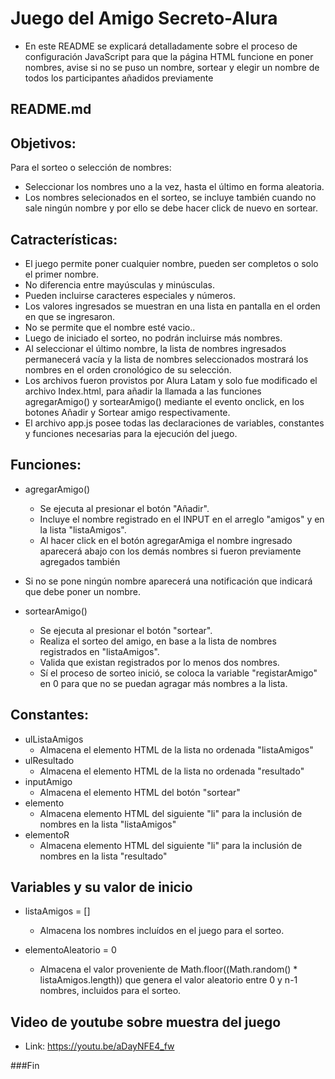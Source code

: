# Juego del Amigo Secreto-Alura

- En este README se explicará detalladamente sobre el proceso de configuración JavaScript para que la página HTML funcione en poner nombres, avise si no se puso un nombre, sortear y elegir un nombre de todos los participantes añadidos previamente

## README.md




## Objetivos:
Para el sorteo o selección de nombres:
* Seleccionar los nombres uno a la vez, hasta el último en forma aleatoria.
* Los nombres selecionados en el sorteo,  se incluye también cuando no sale ningún nombre y por ello se debe hacer click de nuevo en sortear.

## Catracterísticas:

* El juego permite poner cualquier nombre, pueden ser completos o solo el primer nombre. 
* No diferencia entre mayúsculas y minúsculas. 
* Pueden incluirse caracteres especiales y números.
* Los valores ingresados se muestran en una lista en pantalla en el orden en que se ingresaron.
* No se permite que el nombre esté vacio..
* Luego de iniciado el sorteo, no podrán incluirse más nombres. 
* Al seleccionar el último nombre, la lista de nombres ingresados permanecerá vacía y la lista de nombres seleccionados mostrará los nombres en el orden cronológico de su selección.
* Los archivos fueron provistos por Alura Latam y solo fue modificado el archivo Index.html, para añadir la llamada a las funciones agregarAmigo() y sortearAmigo() mediante el evento onclick, en los botones Añadir y Sortear amigo respectivamente.
* El archivo app.js posee todas las declaraciones de variables, constantes y funciones necesarias para la ejecución del juego.

## Funciones:

  
* agregarAmigo()
  * Se ejecuta al presionar el botón "Añadir".
  * Incluye el nombre registrado en el INPUT en el arreglo "amigos" y en la lista "listaAmigos". 
  * Al hacer click en el botón agregarAmiga el nombre ingresado aparecerá abajo con los demás nombres si fueron previamente agregados también
 * Si no se pone ningún nombre aparecerá una notificación que indicará que debe poner un nombre.
 

* sortearAmigo()
  * Se ejecuta al presionar el botón "sortear".
  * Realiza el sorteo del amigo, en base a la lista de nombres registrados en "listaAmigos".
  * Valida que existan registrados por lo menos dos nombres.
  * Sí el proceso de sorteo inició, se coloca la variable "registarAmigo" en 0 para que no se puedan agragar más nombres a la lista.
  

## Constantes:
   * ulListaAmigos
     * Almacena el elemento HTML de la lista no ordenada "listaAmigos"
   * ulResultado
     * Almacena el elemento HTML de la lista no ordenada "resultado"
   * inputAmigo
     * Almacena el elemento HTML del botón "sortear"
   * elemento 
     * Almacena elemento HTML del siguiente "li" para la inclusión de nombres en la lista "listaAmigos"  
   * elementoR
     * Almacena elemento HTML del siguiente "li" para la inclusión de nombres en la lista "resultado"

## Variables y su valor de inicio
   * listaAmigos = []
     * Almacena los nombres incluídos en el juego para el sorteo. 
  
   * elementoAleatorio = 0
     * Almacena el valor proveniente de Math.floor((Math.random() * listaAmigos.length)) que genera el valor aleatorio entre 0 y n-1 nombres, incluidos para el sorteo. 

## Video de youtube sobre muestra del juego
 * Link: https://youtu.be/aDayNFE4_fw

###Fin
